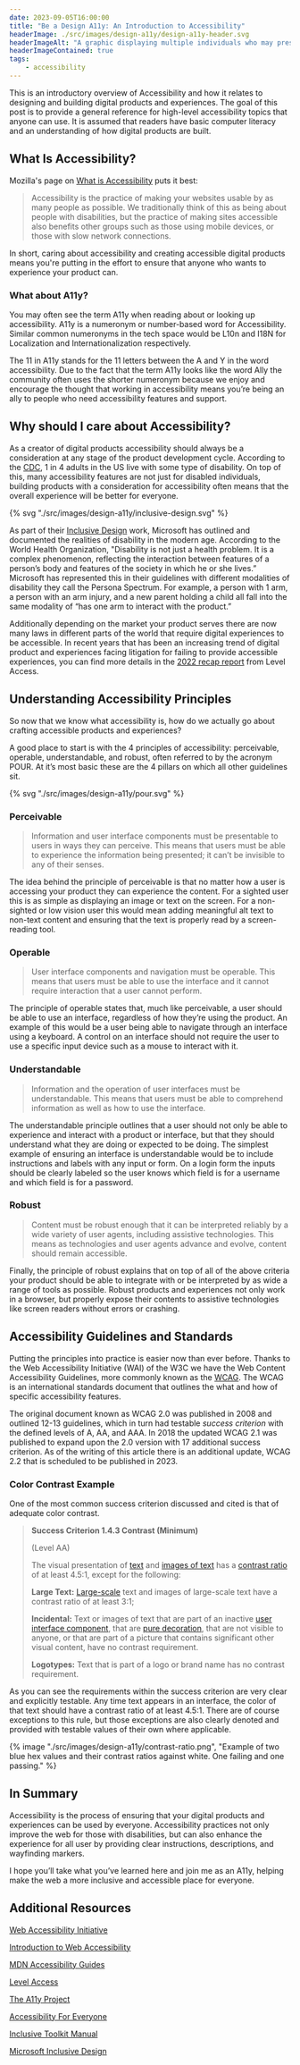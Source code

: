 ```yaml
---
date: 2023-09-05T16:00:00
title: "Be a Design A11y: An Introduction to Accessibility"
headerImage: ./src/images/design-a11y/design-a11y-header.svg
headerImageAlt: "A graphic displaying multiple individuals who may present with some form of disability"
headerImageContained: true
tags: 
    - accessibility
---
```


This is an introductory overview of Accessibility and how it relates to designing and building digital products and experiences. The goal of this post is to provide a general reference for high-level accessibility topics that anyone can use. It is assumed that readers have basic computer literacy and an understanding of how digital products are built.

## What Is Accessibility?

Mozilla's page on [What is Accessibility](https://developer.mozilla.org/en-US/docs/Learn/Accessibility/What_is_accessibility) puts it best:

> Accessibility is the practice of making your websites usable by as many people as possible. We traditionally think of this as being about people with disabilities, but the practice of making sites accessible also benefits other groups such as those using mobile devices, or those with slow network connections.

In short, caring about accessibility and creating accessible digital products means you're putting in the effort to ensure that anyone who wants to experience your product can.

### What about A11y?

You may often see the term A11y when reading about or looking up accessibility. A11y is a numeronym or number-based word for Accessibility. Similar common numeronyms in the tech space would be L10n and I18N for Localization and Internationalization respectively.

The 11 in A11y stands for the 11 letters between the A and Y in the word accessibility. Due to the fact that the term A11y looks like the word Ally the community often uses the shorter numeronym because we enjoy and encourage the thought that working in accessibility means you’re being an ally to people who need accessibility features and support.

## Why should I care about Accessibility?

As a creator of digital products accessibility should always be a consideration at any stage of the product development cycle. According to the [CDC](https://www.cdc.gov/ncbddd/disabilityandhealth/infographic-disability-impacts-all.html), 1 in 4 adults in the US live with some type of disability. On top of this, many accessibility features are not just for disabled individuals, building products with a consideration for accessibility often means that the overall experience will be better for everyone.

<div class="svg-container">
    {% svg "./src/images/design-a11y/inclusive-design.svg" %}
</div>

As part of their [Inclusive Design](https://inclusive.microsoft.design/) work, Microsoft has outlined and documented the realities of disability in the modern age. According to the World Health Organization, "Disability is not just a health problem. It is a complex phenomenon, reflecting the
interaction between features of a person’s body and features of the society in which he or she lives.” Microsoft has represented this in their guidelines with different modalities of disability they call the Persona Spectrum. For example, a person with 1 arm, a person with an arm injury, and a new parent holding a child all fall into the same modality of “has one arm to interact with the product.”

Additionally depending on the market your product serves there are now many laws in different parts of the world that require digital experiences to be accessible. In recent years that has been an increasing trend of digital product and experiences facing litigation for failing to provide accessible experiences, you can find more details in the [2022 recap report](https://www.levelaccess.com/blog/web-accessibility-lawsuits-2022-recap-and-what-to-expect-in-2023/) from Level Access.

## Understanding Accessibility Principles

So now that we know what accessibility is, how do we actually go about crafting accessible products and experiences?

A good place to start is with the 4 principles of accessibility: perceivable, operable, understandable, and robust, often referred to by the acronym POUR. At it’s most basic these are the 4 pillars on which all other guidelines sit.

<div class="svg-container">
    {% svg "./src/images/design-a11y/pour.svg" %}
</div>

### Perceivable

> Information and user interface components must be presentable to users in ways they can perceive. This means that users must be able to experience the information being presented; it can’t be invisible to any of their senses.

The idea behind the principle of perceivable is that no matter how a user is accessing your product they can experience the content. For a sighted user this is as simple as displaying an image or text on the screen. For a non-sighted or low vision user this would mean adding meaningful alt text to non-text content and ensuring that the text is properly read by a screen-reading tool.

### Operable

> User interface components and navigation must be operable. This means that users must be able to use the interface and it cannot require interaction that a user cannot perform.

The principle of operable states that, much like perceivable, a user should be able to use an interface, regardless of how they’re using the product. An example of this would be a user being able to navigate through an interface using a keyboard. A control on an interface should not require the user to use a specific input device such as a mouse to interact with it. 

### Understandable

> Information and the operation of user interfaces must be understandable. This means that users must be able to comprehend information as well as how to use the interface.

The understandable principle outlines that a user should not only be able to experience and interact with a product or interface, but that they should understand what they are doing or expected to be doing. The simplest example of ensuring an interface is understandable would be to include instructions and labels with any input or form. On a login form the inputs should be clearly labeled so the user knows which field is for a username and which field is for a password.

### Robust

> Content must be robust enough that it can be interpreted reliably by a wide variety of user agents, including assistive technologies. This means as technologies and user agents advance and evolve, content should remain accessible.

Finally, the principle of robust explains that on top of all of the above criteria your product should be able to integrate with or be interpreted by as wide a range of tools as possible. Robust products and experiences not only work in a browser, but properly expose their contents to assistive technologies like screen readers without errors or crashing.

## Accessibility Guidelines and Standards

Putting the principles into practice is easier now than ever before. Thanks to the Web Accessibility Initiative (WAI) of the W3C we have the Web Content Accessibility Guidelines, more commonly known as the [WCAG](https://www.w3.org/TR/WCAG21/). The WCAG is an international standards document that outlines the what and how of specific accessibility features.

The original document known as WCAG 2.0 was published in 2008 and outlined 12-13 guidelines, which in turn had testable *success criterion* with the defined levels of A, AA, and AAA. In 2018 the updated WCAG 2.1 was published to expand upon the 2.0 version with 17 additional success criterion. As of the writing of this article there is an additional update, WCAG 2.2 that is scheduled to be published in 2023.

### Color Contrast Example

One of the most common success criterion discussed and cited is that of adequate color contrast.

> **Success Criterion 1.4.3 Contrast (Minimum)**
>
> (Level AA)
>
> The visual presentation of [text](https://www.w3.org/TR/WCAG21/#dfn-text) and [images of text](https://www.w3.org/TR/WCAG21/#dfn-images-of-text) has a [contrast ratio](https://www.w3.org/TR/WCAG21/#dfn-contrast-ratio) of at least 4.5:1, except for the following:
>
> **Large Text:** [Large-scale](https://www.w3.org/TR/WCAG21/#dfn-large-scale) text and images of large-scale text have a contrast ratio of at least 3:1;
>
> **Incidental:** Text or images of text that are part of an inactive [user interface component](https://www.w3.org/TR/WCAG21/#dfn-user-interface-components), that are [pure decoration](https://www.w3.org/TR/WCAG21/#dfn-pure-decoration), that are not visible to anyone, or that are part of a picture that contains significant other visual content, have no contrast requirement.
>
> **Logotypes:** Text that is part of a logo or brand name has no contrast requirement.

As you can see the requirements within the success criterion are very clear and explicitly testable. Any time text appears in an interface, the color of that text should have a contrast ratio of at least 4.5:1. There are of course exceptions to this rule, but those exceptions are also clearly denoted and provided with testable values of their own where applicable.

{% image "./src/images/design-a11y/contrast-ratio.png", "Example of two blue hex values and their contrast ratios against white. One failing and one passing." %}


## In Summary

Accessibility is the process of ensuring that your digital products and experiences can be used by everyone. Accessibility practices not only improve the web for those with disabilities, but can also enhance the experience for all user by providing clear instructions, descriptions, and wayfinding markers.

I hope you’ll take what you’ve learned here and join me as an A11y, helping make the web a more inclusive and accessible place for everyone.

## Additional Resources

[Web Accessibility Initiative](https://www.w3.org/WAI/)

[Introduction to Web Accessibility](https://www.w3.org/WAI/fundamentals/accessibility-intro/)

[MDN Accessibility Guides](https://developer.mozilla.org/en-US/docs/Learn/Accessibility)

[Level Access](https://www.levelaccess.com/)

[The A11y Project](https://www.a11yproject.com/)

[Accessibility For Everyone](https://abookapart.com/products/accessibility-for-everyone)

[Inclusive Toolkit Manual](https://download.microsoft.com/download/b/0/d/b0d4bf87-09ce-4417-8f28-d60703d672ed/inclusive_toolkit_manual_final.pdf)

[Microsoft Inclusive Design](https://inclusive.microsoft.design/)